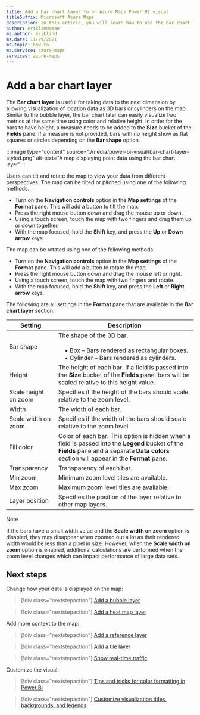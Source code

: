```yaml
---
title: Add a bar chart layer to an Azure Maps Power BI visual
titleSuffix: Microsoft Azure Maps
description: In this article, you will learn how to use the bar chart layer in an Azure Maps Power BI visual.
author: eriklindeman
ms.author: eriklind
ms.date: 11/29/2021
ms.topic: how-to
ms.service: azure-maps
services: azure-maps
---
```


# Add a bar chart layer

The **Bar chart layer** is useful for taking data to the next dimension by allowing visualization of location data as 3D bars or cylinders on the map. Similar to the bubble layer, the bar chart later can easily visualize two metrics at the same time using color and relative height. In order for the bars to have height, a measure needs to be added to the **Size** bucket of the **Fields** pane. If a measure is not provided, bars with no height show as flat squares or circles depending on the **Bar shape** option.

:::image type="content" source="./media/power-bi-visual/bar-chart-layer-styled.png" alt-text="A map displaying point data using the bar chart layer":::

Users can tilt and rotate the map to view your data from different perspectives. The map can be tilted or pitched using one of the following methods.

- Turn on the **Navigation controls** option in the **Map settings** of the **Format** pane. This will add a button to tilt the map.
- Press the right mouse button down and drag the mouse up or down.
- Using a touch screen, touch the map with two fingers and drag them up or down together.
- With the map focused, hold the **Shift** key, and press the **Up** or **Down arrow** keys.

The map can be rotated using one of the following methods.

- Turn on the **Navigation controls** option in the **Map settings** of the **Format** pane. This will add a button to rotate the map.
- Press the right mouse button down and drag the mouse left or right.
- Using a touch screen, touch the map with two fingers and rotate.
- With the map focused, hold the **Shift** key, and press the **Left** or **Right arrow** keys.

The following are all settings in the **Format** pane that are available in the **Bar chart layer** section.

| Setting              | Description      |
|----------------------|------------------|
| Bar shape            | The shape of the 3D bar.<br/><br/>&nbsp;&nbsp;&nbsp;&nbsp;• Box – Bars rendered as rectangular boxes.<br/>&nbsp;&nbsp;&nbsp;&nbsp;• Cylinder – Bars rendered as cylinders. |
| Height               | The height of each bar. If a field is passed into the **Size** bucket of the **Fields** pane, bars will be scaled relative to this height value. |
| Scale height on zoom | Specifies if the height of the bars should scale relative to the zoom level. |
| Width                | The width of each bar.  |
| Scale width on zoom  | Specifies if the width of the bars should scale relative to the zoom level.  |
| Fill color           | Color of each bar. This option is hidden when a field is passed into the **Legend** bucket of the **Fields** pane and a separate **Data colors** section will appear in the **Format** pane. |
| Transparency         | Transparency of each bar. |
| Min zoom             | Minimum zoom level tiles are available. |
| Max zoom             | Maximum zoom level tiles are available. |
| Layer position       | Specifies the position of the layer relative to other map layers. |

> [!NOTE]
> If the bars have a small width value and the **Scale width on zoom** option is disabled, they may disappear when zoomed out a lot as their rendered width would be less than a pixel in size. However, when the **Scale width on zoom** option is enabled, additional calculations are performed when the zoom level changes which can impact performance of large data sets.

## Next steps

Change how your data is displayed on the map:

> [!div class="nextstepaction"]
> [Add a bubble layer](power-bi-visual-add-bubble-layer.md)

> [!div class="nextstepaction"]
> [Add a heat map layer](power-bi-visual-add-heat-map-layer.md)

Add more context to the map:

> [!div class="nextstepaction"]
> [Add a reference layer](power-bi-visual-add-reference-layer.md)

> [!div class="nextstepaction"]
> [Add a tile layer](power-bi-visual-add-tile-layer.md)

> [!div class="nextstepaction"]
> [Show real-time traffic](power-bi-visual-show-real-time-traffic.md)

Customize the visual:

> [!div class="nextstepaction"]
> [Tips and tricks for color formatting in Power BI](/power-bi/visuals/service-tips-and-tricks-for-color-formatting)

> [!div class="nextstepaction"]
> [Customize visualization titles, backgrounds, and legends](/power-bi/visuals/power-bi-visualization-customize-title-background-and-legend)

